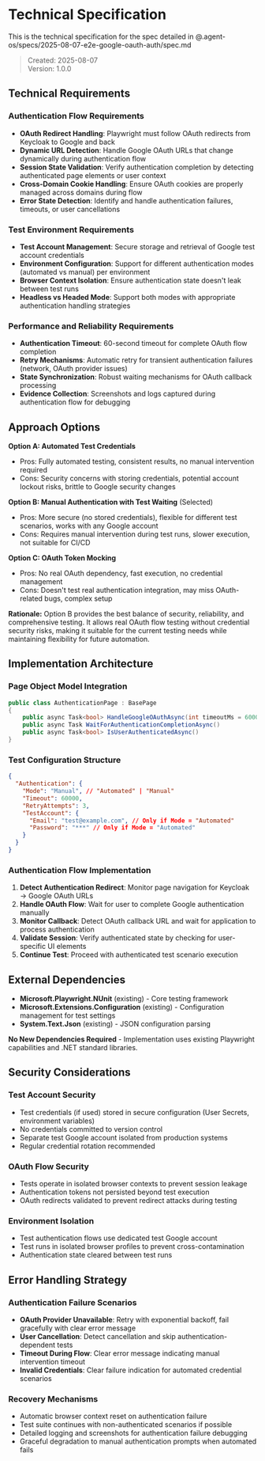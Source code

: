 # Technical Specification

This is the technical specification for the spec detailed in @.agent-os/specs/2025-08-07-e2e-google-oauth-auth/spec.md

> Created: 2025-08-07  
> Version: 1.0.0

## Technical Requirements

### Authentication Flow Requirements
- **OAuth Redirect Handling**: Playwright must follow OAuth redirects from Keycloak to Google and back
- **Dynamic URL Detection**: Handle Google OAuth URLs that change dynamically during authentication flow
- **Session State Validation**: Verify authentication completion by detecting authenticated page elements or user context
- **Cross-Domain Cookie Handling**: Ensure OAuth cookies are properly managed across domains during flow
- **Error State Detection**: Identify and handle authentication failures, timeouts, or user cancellations

### Test Environment Requirements
- **Test Account Management**: Secure storage and retrieval of Google test account credentials
- **Environment Configuration**: Support for different authentication modes (automated vs manual) per environment
- **Browser Context Isolation**: Ensure authentication state doesn't leak between test runs
- **Headless vs Headed Mode**: Support both modes with appropriate authentication handling strategies

### Performance and Reliability Requirements
- **Authentication Timeout**: 60-second timeout for complete OAuth flow completion
- **Retry Mechanisms**: Automatic retry for transient authentication failures (network, OAuth provider issues)
- **State Synchronization**: Robust waiting mechanisms for OAuth callback processing
- **Evidence Collection**: Screenshots and logs captured during authentication flow for debugging

## Approach Options

**Option A: Automated Test Credentials** 
- Pros: Fully automated testing, consistent results, no manual intervention required
- Cons: Security concerns with storing credentials, potential account lockout risks, brittle to Google security changes

**Option B: Manual Authentication with Test Waiting** (Selected)
- Pros: More secure (no stored credentials), flexible for different test scenarios, works with any Google account
- Cons: Requires manual intervention during test runs, slower execution, not suitable for CI/CD

**Option C: OAuth Token Mocking**
- Pros: No real OAuth dependency, fast execution, no credential management
- Cons: Doesn't test real authentication integration, may miss OAuth-related bugs, complex setup

**Rationale:** Option B provides the best balance of security, reliability, and comprehensive testing. It allows real OAuth flow testing without credential security risks, making it suitable for the current testing needs while maintaining flexibility for future automation.

## Implementation Architecture

### Page Object Model Integration
```csharp
public class AuthenticationPage : BasePage
{
    public async Task<bool> HandleGoogleOAuthAsync(int timeoutMs = 60000)
    public async Task WaitForAuthenticationCompletionAsync()
    public async Task<bool> IsUserAuthenticatedAsync()
}
```

### Test Configuration Structure
```json
{
  "Authentication": {
    "Mode": "Manual", // "Automated" | "Manual"  
    "Timeout": 60000,
    "RetryAttempts": 3,
    "TestAccount": {
      "Email": "test@example.com", // Only if Mode = "Automated"
      "Password": "***" // Only if Mode = "Automated"
    }
  }
}
```

### Authentication Flow Implementation
1. **Detect Authentication Redirect**: Monitor page navigation for Keycloak → Google OAuth URLs
2. **Handle OAuth Flow**: Wait for user to complete Google authentication manually
3. **Monitor Callback**: Detect OAuth callback URL and wait for application to process authentication
4. **Validate Session**: Verify authenticated state by checking for user-specific UI elements
5. **Continue Test**: Proceed with authenticated test scenario execution

## External Dependencies

- **Microsoft.Playwright.NUnit** (existing) - Core testing framework
- **Microsoft.Extensions.Configuration** (existing) - Configuration management for test settings
- **System.Text.Json** (existing) - JSON configuration parsing

**No New Dependencies Required** - Implementation uses existing Playwright capabilities and .NET standard libraries.

## Security Considerations

### Test Account Security
- Test credentials (if used) stored in secure configuration (User Secrets, environment variables)
- No credentials committed to version control
- Separate test Google account isolated from production systems
- Regular credential rotation recommended

### OAuth Flow Security
- Tests operate in isolated browser contexts to prevent session leakage
- Authentication tokens not persisted beyond test execution
- OAuth redirects validated to prevent redirect attacks during testing

### Environment Isolation
- Test authentication flows use dedicated test Google account
- Test runs in isolated browser profiles to prevent cross-contamination
- Authentication state cleared between test runs

## Error Handling Strategy

### Authentication Failure Scenarios
- **OAuth Provider Unavailable**: Retry with exponential backoff, fail gracefully with clear error message
- **User Cancellation**: Detect cancellation and skip authentication-dependent tests
- **Timeout During Flow**: Clear error message indicating manual intervention timeout
- **Invalid Credentials**: Clear failure indication for automated credential scenarios

### Recovery Mechanisms
- Automatic browser context reset on authentication failure
- Test suite continues with non-authenticated scenarios if possible
- Detailed logging and screenshots for authentication failure debugging
- Graceful degradation to manual authentication prompts when automated fails